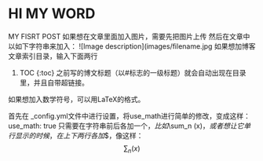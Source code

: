 # HI MY WORD
MY FISRT POST
如果想在文章里面加入图片，需要先把图片上传
然后在文章中以如下字符串来加入：
![Image description](images/filename.jpg
如果想加博客文章索引目录，输入下面两行
1. TOC
{:toc}
之前写的博文标题（以#标志的一级标题）就会自动出现在目录里，并且自带超链接。

如果想加入数学符号，可以用LaTeX的格式。

首先在 _config.yml文件中进行设置，将use_math进行简单的修改，变成这样：
use_math: true
只需要在字符串前后各加一个$，比如$\sum_n (x)$，或者想让它单行显示的时候，在上下两行各加$$，像这样：
$$
\sum_n (x)
$$
